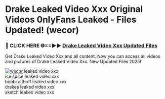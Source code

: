 # Drake Leaked Video Xxx Original Videos 0nlyFans Leaked - Files Updated! (wecor)

<h3>🔴 CLICK HERE 🌐==►► <a href="https://wtach.club/leakvideo/" rel="nofollow">Drake Leaked Video Xxx Updated Files</a></h3>

Get Drake Leaked Video Xxx and all content. Now you can access all videos and pictures of Drake Leaked Video Xxx. New Updated Files 2025!

[![wecor](https://i.imgur.com/PQ7UWWw.gif)](https://wtach.club/leakvideo/)
leaked video xxx<br>
ice spice leaked video xxx<br>
bobbi althoff leaked video xxx<br>
drakes leaked video xxx<br>
sketch leaked video xxx
